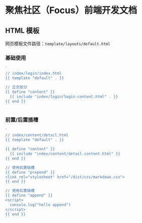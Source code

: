 # 聚焦社区（Focus）前端开发文档

## HTML 模板

网页模板文件路径：`template/layouts/default.html`

### 基础使用

```go
`
// index/login/index.html
{{ template "default" . }}

// 正文部分
{{ define "content" }}
  {{ include "index/login/login-content.html" . }}
{{ end }}
`
```

### 前置/后置插槽

```go
`
// index/content/detail.html
{{ template "default" . }}

{{ define "content" }}
  {{ include "index/content/detail.content.html" }}
{{ end }}

// 使用前置插槽
{{ define "prepend" }}
<link rel="stylesheet" href="/dist/css/markdown.css">
{{ end }}

// 使用后置插槽
{{ define "append" }}
<script>
  console.log("hello append")
</script>
{{ end }}
`
```
